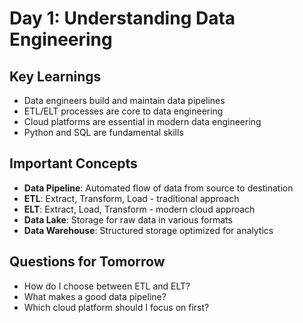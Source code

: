 # Day 1: Understanding Data Engineering
## Key Learnings
- Data engineers build and maintain data pipelines
- ETL/ELT processes are core to data engineering
- Cloud platforms are essential in modern data engineering
- Python and SQL are fundamental skills
## Important Concepts
- **Data Pipeline**: Automated flow of data from source to destination
- **ETL**: Extract, Transform, Load - traditional approach
- **ELT**: Extract, Load, Transform - modern cloud approach
- **Data Lake**: Storage for raw data in various formats
- **Data Warehouse**: Structured storage optimized for analytics
## Questions for Tomorrow
- How do I choose between ETL and ELT?
- What makes a good data pipeline?
- Which cloud platform should I focus on first?
